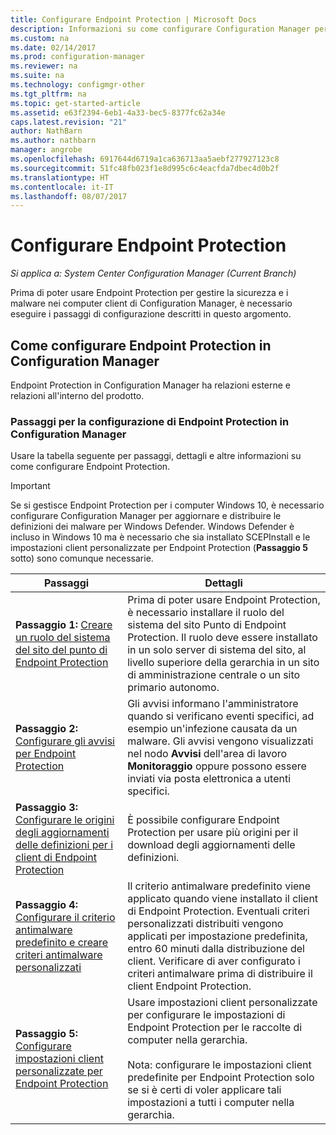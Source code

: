 ```yaml
---
title: Configurare Endpoint Protection | Microsoft Docs
description: Informazioni su come configurare Configuration Manager per aggiornare e distribuire le definizioni dei malware per Windows Defender.
ms.custom: na
ms.date: 02/14/2017
ms.prod: configuration-manager
ms.reviewer: na
ms.suite: na
ms.technology: configmgr-other
ms.tgt_pltfrm: na
ms.topic: get-started-article
ms.assetid: e63f2394-6eb1-4a33-bec5-8377fc62a34e
caps.latest.revision: "21"
author: NathBarn
ms.author: nathbarn
manager: angrobe
ms.openlocfilehash: 6917644d6719a1ca636713aa5aebf277927123c8
ms.sourcegitcommit: 51fc48fb023f1e8d995c6c4eacfda7dbec4d0b2f
ms.translationtype: HT
ms.contentlocale: it-IT
ms.lasthandoff: 08/07/2017
---
```

# <a name="configure-endpoint-protection"></a>Configurare Endpoint Protection

*Si applica a: System Center Configuration Manager (Current Branch)*

Prima di poter usare Endpoint Protection per gestire la sicurezza e i malware nei computer client di Configuration Manager, è necessario eseguire i passaggi di configurazione descritti in questo argomento.  

## <a name="how-to-configure-endpoint-protection-in-configuration-manager"></a>Come configurare Endpoint Protection in Configuration Manager  
 Endpoint Protection in Configuration Manager ha relazioni esterne e relazioni all'interno del prodotto.  

### <a name="steps-to-configure-endpoint-protection-in-configuration-manager"></a>Passaggi per la configurazione di Endpoint Protection in Configuration Manager  
 Usare la tabella seguente per passaggi, dettagli e altre informazioni su come configurare Endpoint Protection.  

> [!IMPORTANT]  
>  Se si gestisce Endpoint Protection per i computer Windows 10, è necessario configurare Configuration Manager per aggiornare e distribuire le definizioni dei malware per Windows Defender. Windows Defender è incluso in Windows 10 ma è necessario che sia installato SCEPInstall e le impostazioni client personalizzate per Endpoint Protection (**Passaggio 5** sotto) sono comunque necessarie.  

|Passaggi|Dettagli|  
|-----------|-------------|  
|**Passaggio 1:** [Creare un ruolo del sistema del sito del punto di Endpoint Protection](endpoint-protection-site-role.md)|Prima di poter usare Endpoint Protection, è necessario installare il ruolo del sistema del sito Punto di Endpoint Protection. Il ruolo deve essere installato in un solo server di sistema del sito, al livello superiore della gerarchia in un sito di amministrazione centrale o un sito primario autonomo. |  
|**Passaggio 2:** [Configurare gli avvisi per Endpoint Protection](endpoint-configure-alerts.md)|Gli avvisi informano l'amministratore quando si verificano eventi specifici, ad esempio un'infezione causata da un malware. Gli avvisi vengono visualizzati nel nodo **Avvisi** dell'area di lavoro **Monitoraggio** oppure possono essere inviati via posta elettronica a utenti specifici. |  
|**Passaggio 3:** [Configurare le origini degli aggiornamenti delle definizioni per i client di Endpoint Protection](endpoint-definition-updates.md)|È possibile configurare Endpoint Protection per usare più origini per il download degli aggiornamenti delle definizioni. |  
|**Passaggio 4:** [Configurare il criterio antimalware predefinito e creare criteri antimalware personalizzati](endpoint-antimalware-policies.md)|Il criterio antimalware predefinito viene applicato quando viene installato il client di Endpoint Protection. Eventuali criteri personalizzati distribuiti vengono applicati per impostazione predefinita, entro 60 minuti dalla distribuzione del client. Verificare di aver configurato i criteri antimalware prima di distribuire il client Endpoint Protection. |  
|**Passaggio 5:** [Configurare impostazioni client personalizzate per Endpoint Protection](endpoint-protection-configure-client.md)|Usare impostazioni client personalizzate per configurare le impostazioni di Endpoint Protection per le raccolte di computer nella gerarchia.<br /><br /> Nota: configurare le impostazioni client predefinite per Endpoint Protection solo se si è certi di voler applicare tali impostazioni a tutti i computer nella gerarchia. |  
